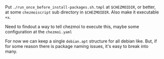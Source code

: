 Put `./run_once_before_install-packages.sh.tmpl` at `$CHEZMOIDIR`, or better, at
some `chezmoiscript` sub directory in `$CHEZMOIDIR`. Also make it executable
`+x`.

Need to findout a way to tell chezmoi to execute this, maybe some configuration
at the `chezmoi.yaml`

For now we can keep a single `debian.apt` structure for all debian like. But,
if for some reason there is package naming issues, it's easy to break into
many.
